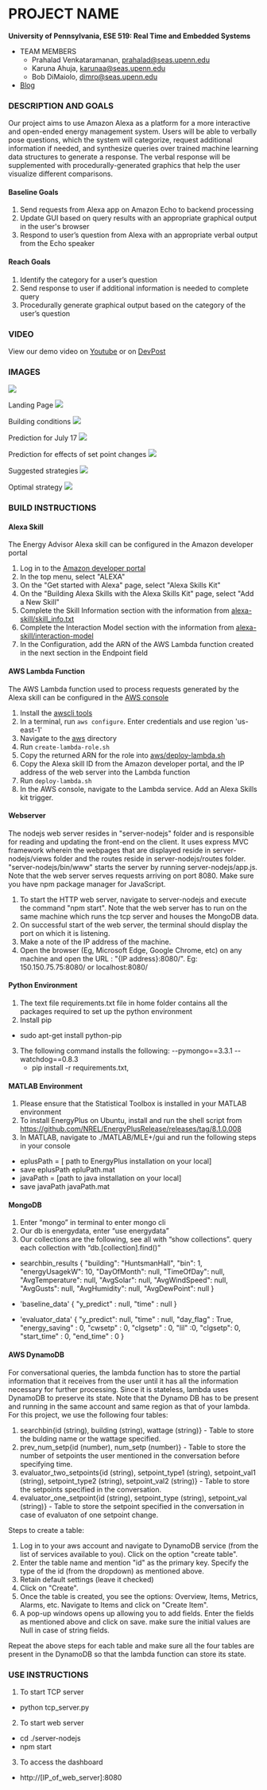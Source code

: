PROJECT NAME
============

**University of Pennsylvania, ESE 519: Real Time and Embedded Systems**

* TEAM MEMBERS
  * Prahalad Venkataramanan, prahalad@seas.upenn.edu
  * Karuna Ahuja, karunaa@seas.upenn.edu
  * Bob DiMaiolo, dimro@seas.upenn.edu
* [Blog](https://devpost.com/software/open-ended-energy-management) 

### DESCRIPTION AND GOALS
Our project aims to use Amazon Alexa as a platform for a more interactive and open-ended energy management system. Users will be able to verbally pose questions, which the system will categorize, request additional information if needed, and synthesize queries over trained machine learning data structures to generate a response. The verbal response will be supplemented with procedurally-generated graphics that help the user visualize different comparisons. 

#### Baseline Goals
1. Send requests from Alexa app on Amazon Echo to backend processing 
2. Update GUI based on query results with an appropriate graphical output in the user's browser
3. Respond to user’s question from Alexa with an appropriate verbal output from the Echo speaker

#### Reach Goals
1. Identify the category for a user’s question
2. Send response to user if additional information is needed to complete query
3. Procedurally generate graphical output based on the category of the user’s question

### VIDEO
View our demo video on [Youtube](https://www.youtube.com/watch?v=9K7-ZB2uEb0&feature=youtu.be) or on [DevPost](https://devpost.com/software/open-ended-energy-management)

### IMAGES
![](images/system_components.png)

Landing Page
![](images/landing.png)

Building conditions
![](images/building_conditions.png)

Prediction for July 17
![](images/prediction_july17.png)

Prediction for effects of set point changes
![](images/prediction_setpoint_changes.png)

Suggested strategies
![](images/suggest_good_strategies.png)

Optimal strategy
![](images/optimumconditions.png)


### BUILD INSTRUCTIONS

#### Alexa Skill
The Energy Advisor Alexa skill can be configured in the Amazon developer portal

1. Log in to the [Amazon developer portal](https://developer.amazon.com/)
2. In the top menu, select "ALEXA"
3. On the "Get started with Alexa" page, select "Alexa Skills Kit"
4. On the "Building Alexa Skills with the Alexa Skills Kit" page, select "Add a New Skill"
5. Complete the Skill Information section with the information from [alexa-skill/skill_info.txt](alexa-skill/skill_info.txt)
6. Complete the Interaction Model section with the information from [alexa-skill/interaction-model](alexa-skill/interaction-model)
7. In the Configuration, add the ARN of the AWS Lambda function created in the next section in the Endpoint field

#### AWS Lambda Function
The AWS Lambda function used to process requests generated by the Alexa skill can be configured in the [AWS console](https://aws.amazon.com/)

1. Install the [awscli tools](https://aws.amazon.com/cli/?sc_channel=PS&sc_campaign=acquisition_US&sc_publisher=google&sc_medium=command_line_b&sc_content=aws_cli_bmm&sc_detail=%2Baws%20%2Bcli&sc_category=command_line&sc_segment=159752350301&sc_matchtype=b&sc_country=US&s_kwcid=AL!4422!3!159752350301!b!!g!!%2Baws%20%2Bcli&ef_id=WEjP8gAAACGg3q8g:20161208031354:s)
2. In a terminal, run `aws configure`. Enter credentials and use region 'us-east-1'
3. Navigate to the [aws](aws) directory
4. Run `create-lambda-role.sh`
5. Copy the returned ARN for the role into [aws/deploy-lambda.sh](aws/deploy-lambda.sh)
6. Copy the Alexa skill ID from the Amazon developer portal, and the IP address of the web server into the Lambda function
6. Run `deploy-lambda.sh`
7. In the AWS console, navigate to the Lambda service. Add an Alexa Skills kit trigger.

#### Webserver
The nodejs web server resides in "server-nodejs" folder and is responsible for reading and updating the front-end on the client. It uses express MVC framework wherein the webpages that are displayed reside in server-nodejs/views folder and the routes reside in server-nodejs/routes folder. "server-nodejs/bin/www" starts the server by running server-nodejs/app.js. Note that the web server serves requests arriving on port 8080.
Make sure you have npm package manager for JavaScript.

1. To start the HTTP web server, navigate to server-nodejs and execute the command "npm start". Note that the web server has to run on the same machine which runs the tcp server and houses the MongoDB data.
2. On successful start of the web server, the terminal should display the port on which it is listening.
3. Make a note of the IP address of the machine.
4. Open the browser (Eg, Microsoft Edge, Google Chrome, etc) on any machine and open the URL : "{IP address}:8080/". Eg: 150.150.75.75:8080/ or localhost:8080/

#### Python Environment
1. The text file requirements.txt file in home folder contains all the packages required to set up the python environment
2. Install pip
 - sudo apt-get install python-pip
3. The following command installs the following:
   --pymongo==3.3.1
   --watchdog==0.8.3
   - pip install -r requirements.txt, 

#### MATLAB Environment
1. Please ensure that the Statistical Toolbox is installed in your MATLAB environment
2. To install EnergyPlus on Ubuntu, install and run the shell script from  https://github.com/NREL/EnergyPlusRelease/releases/tag/8.1.0.008
3. In MATLAB, navigate to ./MATLAB/MLE+/gui and run the following steps in your console
  - eplusPath = [ path to EnergyPlus installation on your local]
  - save eplusPath epluPath.mat
  - javaPath = [path to java installation on your local]
  - save javaPath javaPath.mat

#### MongoDB 
1. Enter “mongo” in terminal to enter mongo cli
2. Our db is energydata, enter “use energydata”
3. Our collections are the following, see all with “show collections”. query each collection with “db.[collection].find()”

- searchbin_results
 {
  "building": "HuntsmanHall",
  "bin": 1,
  "energyUsagekW": 10,
  "DayOfMonth": null,
  "TimeOfDay": null,
  "AvgTemperature": null,
  "AvgSolar": null,
  "AvgWindSpeed": null,
  "AvgGusts": null,
  "AvgHumidity": null,
  "AvgDewPoint": null
 }

- 'baseline_data'
 {
 "y_predict" : null,
 "time" : null
 }

- 'evaluator_data'
 {
  "y_predict": null,
  "time" : null,
  "day_flag" : True,
  "energy_saving" : 0,
  "cwsetp" : 0,
  "clgsetp" : 0,
  "lil" :0,
  "clgsetp": 0,
  "start_time" : 0,
  "end_time" : 0
  }

#### AWS DynamoDB
For conversational queries, the lambda function has to store the partial information that it receives from the user until it has all the information necessary for further processing. Since it is stateless, lambda uses DynamoDB to preserve its state. Note that the Dynamo DB has to be present and running in the same account and same region as that of your lambda.
For this project, we use the following four tables:

1. searchbin{id (string), building (string), wattage (string)} - Table to store the bulding name or the wattage specified.
2. prev_num_setp{id (number), num_setp (number)} - Table to store the number of setpoints the user mentioned in the conversation before specifying time.
3. evaluator_two_setpoints{id (string), setpoint_type1 (string), setpoint_val1 (string), setpoint_type2 (string), setpoint_val2 (string)} - Table to store the setpoints specified in the conversation.
4. evaluator_one_setpoint{id (string), setpoint_type (string), setpoint_val (string)} - Table to store the setpoint specified in the conversation in case of evaluaton of one setpoint change.

Steps to create a table:
1. Log in to your aws account and navigate to DynamoDB service (from the list of services available to you). Click on the option "create table".
2. Enter the table name and mention "id" as the primary key. Specify the type of the id (from the dropdown) as mentioned above.
3. Retain default settings (leave it checked)
4. Click on "Create".
5. Once the table is created, you see the options: Overview, Items, Metrics, Alarms, etc. Navigate to Items and click on "Create Item".
6. A pop-up windows opens up allowing you to add fields. Enter the fields as mentioned above and click on save. make sure the initial values are Null in case of string fields.

Repeat the above steps for each table and make sure all the four tables are present in the DynamoDB so that the lambda function can store its state.

### USE INSTRUCTIONS
1. To start TCP server
 - python tcp_server.py

2. To start web server
 - cd ./server-nodejs
 - npm start

3. To access the dashboard 
 - http://[IP_of_web_server]:8080


